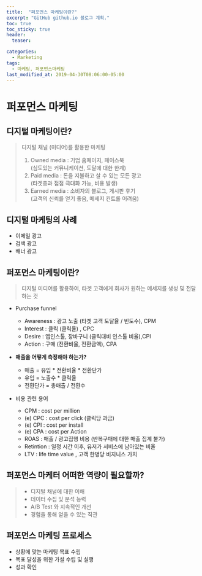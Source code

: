 ```yaml
---
title:  "퍼포먼스 마케팅이란?"
excerpt: "GitHub github.io 블로그 계획."
toc: true
toc_sticky: true
header:
  teaser: 

categories:
  - Marketing
tags:
  - 마케팅, 퍼포먼스마케팅
last_modified_at: 2019-04-30T08:06:00-05:00
---
```


# 퍼포먼스 마케팅

## 디지털 마케팅이란?  
> 디지털 채널 (미디어)를 활용한 마케팅 
> 1. Owned media : 기업 홈페이지, 페이스북   
>    (심도있는 커뮤니케이션, 도달에 대한 한계)
> 2. Paid media : 돈을 지불하고 살 수 있는 모든 광고   
>    (타겟층과 접점 극대화 가능, 비용 발생)
> 3. Earned media : 소비자의 블로그, 게시판 후기  
>    (고객의 신뢰를 얻기 좋음, 메세지 컨트롤 어려움)  

## 디지털 마케팅의 사례 

- 이메일 광고 
- 검색 광고 
- 배너 광고 

## 퍼포먼스 마케팅이란? 
> 디지털 미디어를 활용하여, 타겟 고객에게 회사가 원하는 메세지를 생성 및 전달하는 것 

- Purchase funnel  
  - Awareness : 광고 노출 (타겟 고객 도달율 / 빈도수), CPM
  - Interest : 클릭 (클릭율) , CPC
  - Desire : 앱인스톨, 장바구니 (클릭대비 인스톨 비율),CPI 
  - Action : 구매 (전환비율, 전환금액), CPA 
    


- **매출을 어떻게 측정해야 하는가?** 
  - 매출 = 유입 * 전환비율 * 전환단가 
  - 유입 = 노출수 * 클릭율
  - 전환단가 = 총매출 / 전환수 

- 비용 관련 용어 
  - CPM : cost per million 
  - (e) CPC : cost per click (클릭당 과금)
  - (e) CPI : cost per install 
  - (e) CPA : cost per Action 
  - ROAS : 매출 / 광고집행 비용 (반복구매에 대한 매출 집계 불가)
  - Retintion : 일정 시간 이후, 유저가 서비스에 남아있는 비율 
  - LTV : life time value , 고객 한병당 비지니스 가치 


## 퍼포먼스 마케터 어떠한 역량이 필요할까? 
> - 디지털 채널에 대한 이해 
> - 데이터 수집 및 분석 능력 
> - A/B Test 와 지속적인 개선 
> - 경험을 통해 얻을 수 있는 직관 

## 퍼포먼스 마케팅 프로세스 
- 상황에 맞는 마케팅 목표 수립 
- 목표 달성을 위한 가설 수립 및 실행 
- 성과 확인 



